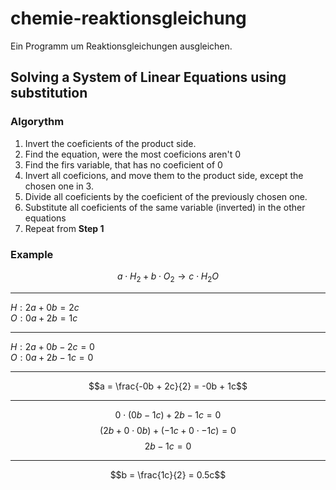 # chemie-reaktionsgleichung

Ein Programm um Reaktionsgleichungen ausgleichen.

## Solving a System of Linear Equations using substitution

### Algorythm

1. Invert the coeficients of the product side.
2. Find the equation, were the most coeficions aren't $0$
3. Find the firs variable, that has no coeficient of $0$
4. Invert all coeficions, and move them to the product side, except the chosen one in 3.
5. Divide all coeficients by the coeficient of the previously chosen one.
6. Substitute all coeficients of the same variable (inverted) in the other equations
7. Repeat from **Step 1** 

### Example

$$a \cdot H_2 + b \cdot O_2 \rightarrow c \cdot H_2O$$

---

$H: 2a + 0b = 2c$  
$O: 0a + 2b = 1c$

---

$H: 2a + 0b - 2c = 0$  
$O: 0a + 2b - 1c = 0$

---

$$a = \frac{-0b + 2c}{2} = -0b + 1c$$

---

$$0 \cdot (0b - 1c) + 2b - 1c = 0$$
$$(2b + 0 \cdot 0b) + (-1c + 0 \cdot -1c) = 0$$
$$2b - 1c = 0$$

---

$$b = \frac{1c}{2} = 0.5c$$
